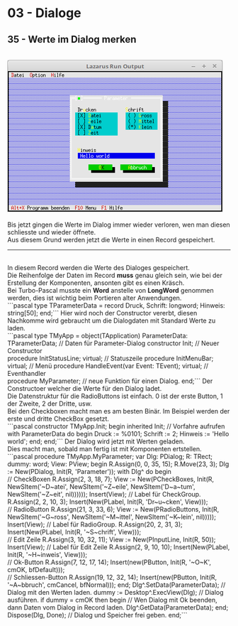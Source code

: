 # 03 - Dialoge
## 35 - Werte im Dialog merken
<br>
<img src="image.png" alt="Selfhtml"><br><br>
Bis jetzt gingen die Werte im Dialog immer wieder verloren, wen man diesen schliesste und wieder öffnete.<br>
Aus diesem Grund werden jetzt die Werte in einen Record gespeichert.<br>
<hr><br>
  In diesem Record werden die Werte des Dialoges gespeichert.<br>
  Die Reihenfolge der Daten im Record <b>muss</b> genau gleich sein, wie bei der Erstellung der Komponenten, ansonten gibt es einen Kräsch.<br>
  Bei Turbo-Pascal musste ein <b>Word</b> anstelle von <b>LongWord</b> genommen werden, dies ist wichtig beim Portieren alter Anwendungen.<br>
```pascal
type
  TParameterData = record
    Druck,
    Schrift: longword;
    Hinweis: string[50];
  end;```
Hier wird noch der Constructor vererbt, diesen Nachkomme wird gebraucht um die Dialogdaten mit Standard Werte zu laden.<br>
```pascal
type
  TMyApp = object(TApplication)
    ParameterData: TParameterData;                     // Daten für Parameter-Dialog
    constructor Init;                                  // Neuer Constructor
<br>
    procedure InitStatusLine; virtual;                 // Statuszeile
    procedure InitMenuBar; virtual;                    // Menü
    procedure HandleEvent(var Event: TEvent); virtual; // Eventhandler
<br>
    procedure MyParameter;                             // neue Funktion für einen Dialog.
  end;```
Der Constructoer welcher die Werte für den Dialog ladet.<br>
Die Datenstruktur für die RadioButtons ist einfach. 0 ist der erste Button, 1 der Zweite, 2 der Dritte, usw.<br>
Bei den Checkboxen macht man es am besten Binär. Im Beispiel werden der erste und dritte CheckBox gesetzt.<br>
```pascal
  constructor TMyApp.Init;
  begin
    inherited Init;     // Vorfahre aufrufen
    with ParameterData do begin
      Druck := %0101;
      Schrift := 2;
      Hinweis := 'Hello world';
    end;
  end;```
Der Dialog wird jetzt mit Werten geladen.<br>
Dies macht man, sobald man fertig ist mit Komponenten ertstellen.<br>
```pascal
  procedure TMyApp.MyParameter;
  var
    Dlg: PDialog;
    R: TRect;
    dummy: word;
    View: PView;
  begin
    R.Assign(0, 0, 35, 15);
    R.Move(23, 3);
    Dlg := New(PDialog, Init(R, 'Parameter'));
    with Dlg^ do begin
<br>
      // CheckBoxen
      R.Assign(2, 3, 18, 7);
      View := New(PCheckBoxes, Init(R,
        NewSItem('~D~atei',
        NewSItem('~Z~eile',
        NewSItem('D~a~tum',
        NewSItem('~Z~eit',
        nil))))));
      Insert(View);
      // Label für CheckGroup.
      R.Assign(2, 2, 10, 3);
      Insert(New(PLabel, Init(R, 'Dr~u~cken', View)));
<br>
      // RadioButton
      R.Assign(21, 3, 33, 6);
      View := New(PRadioButtons, Init(R,
        NewSItem('~G~ross',
        NewSItem('~M~ittel',
        NewSItem('~K~lein',
        nil)))));
      Insert(View);
      // Label für RadioGroup.
      R.Assign(20, 2, 31, 3);
      Insert(New(PLabel, Init(R, '~S~chrift', View)));
<br>
      // Edit Zeile
      R.Assign(3, 10, 32, 11);
      View := New(PInputLine, Init(R, 50));
      Insert(View);
      // Label für Edit Zeile
      R.Assign(2, 9, 10, 10);
      Insert(New(PLabel, Init(R, '~H~inweis', View)));
<br>
      // Ok-Button
      R.Assign(7, 12, 17, 14);
      Insert(new(PButton, Init(R, '~O~K', cmOK, bfDefault)));
<br>
      // Schliessen-Button
      R.Assign(19, 12, 32, 14);
      Insert(new(PButton, Init(R, '~A~bbruch', cmCancel, bfNormal)));
    end;
    Dlg^.SetData(ParameterData);      // Dialog mit den Werten laden.
    dummy := Desktop^.ExecView(Dlg);  // Dialog ausführen.
    if dummy = cmOK then begin        // Wen Dialog mit Ok beenden, dann Daten vom Dialog in Record laden.
      Dlg^.GetData(ParameterData);
    end;
<br>
    Dispose(Dlg, Done);               // Dialog und Speicher frei geben.
  end;```
<br>
